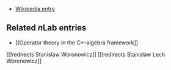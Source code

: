 

* [Wikipedia entry](http://en.wikipedia.org/wiki/S._L._Woronowicz)

## Related $n$Lab entries

* [[Operator theory in the C*-algebra framework]]

[[!redirects Stanislaw Woronowicz]]
[[!redirects Stanisław Lech Woronowicz]]